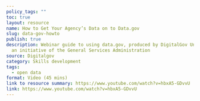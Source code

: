 ```yaml
---
policy_tags: ""
toc: true
layout: resource
name: How to Get Your Agency’s Data on to Data.gov
slug: data-gov-howto
publish: true
description: Webinar guide to using data.gov, produced by DigitalGov University,
  an initiative of the General Services Administration
source: Digitalgov
category: Skills development
tags:
  - open data
format: Video (45 mins)
link to resource summary: https://www.youtube.com/watch?v=hbxA5-GDvvU
link: https://www.youtube.com/watch?v=hbxA5-GDvvU
---
```

